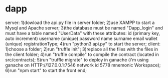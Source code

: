 # dapp
server: 
1)dowload the api.py file in server folder; 
2)use XAMPP to start a Mysql and Apache server; 
3)the database must be named "Dapp_login" and must have a table named "UserData" with these attributes: 
                id (primary key, auto increment)
                username (unique) 
                password 
                name
                surname
                email
               wallet (unique)
               registrationType;
4)run "python3 api.py" to start the server;
client: 
1)choose a folder; 
2)run "truffle init"; 
3)replace all the files with the files in the client folder; 
4)run "truffle compile" to compile the contract (located in src/contracts); 
5)run "truffle migrate" to deploy in ganache (i'm using ganache on HTTP://127.0.0.1:7546 network     id 5778 mnemonic Workspace); 
6)run "npm start" to start the front end;
